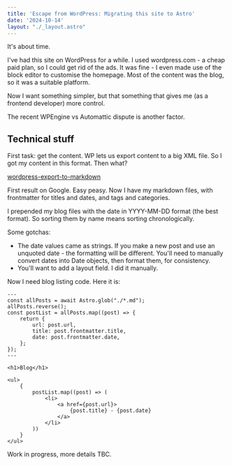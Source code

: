 ```yaml
---
title: 'Escape from WordPress: Migrating this site to Astro'
date: '2024-10-14'
layout: "./_layout.astro"
---
```


It's about time.

I've had this site on WordPress for a while. I used wordpress.com - a cheap paid plan, so I could get rid of the ads. It was fine - I even made use of the block editor to customise the homepage. Most of the content was the blog, so it was a suitable platform.

Now I want something simpler, but that something that gives me (as a frontend developer) more control.

The recent WPEngine vs Automattic dispute is another factor.

## Technical stuff

First task: get the content. WP lets us export content to a big XML file. So I got my content in this format. Then what?

[wordpress-export-to-markdown](https://github.com/lonekorean/wordpress-export-to-markdown)

First result on Google. Easy peasy. Now I have my markdown files, with frontmatter for titles and dates, and tags and categories.

I prepended my blog files with the date in YYYY-MM-DD format (the best format). So sorting them by name means sorting chronologically.

Some gotchas:

- The date values came as strings. If you make a new post and use an unquoted date - the formatting will be different. You'll need to manually convert dates into Date objects, then format them, for consistency.
- You'll want to add a layout field. I did it manually.

Now I need blog listing code. Here it is:

```astro
---
const allPosts = await Astro.glob("./*.md");
allPosts.reverse();
const postList = allPosts.map((post) => {
    return {
        url: post.url,
        title: post.frontmatter.title,
        date: post.frontmatter.date,
    };
});
---

<h1>Blog</h1>

<ul>
    {
        postList.map((post) => (
            <li>
                <a href={post.url}>
                    {post.title} - {post.date}
                </a>
            </li>
        ))
    }
</ul>
```

Work in progress, more details TBC.
